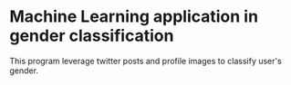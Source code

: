# Machine Learning application in gender classification
This program leverage twitter posts and profile images to classify user's gender.
